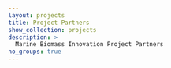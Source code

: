 ```yaml
---
layout: projects
title: Project Partners
show_collection: projects
description: >
  Marine Biomass Innovation Project Partners
no_groups: true
---
```

